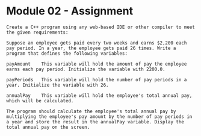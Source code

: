 # Module 02 - Assignment

    Create a C++ program using any web-based IDE or other compiler to meet the given requirements:

    Suppose an employee gets paid every two weeks and earns $2,200 each pay period. In a year, the employee gets paid 26 times. Write a program that defines the following variables:

    payAmount    This variable will hold the amount of pay the employee earns each pay period. Initialize the variable with 2200.0.

    payPeriods   This variable will hold the number of pay periods in a year. Initialize the variable with 26.

    annualPay    This variable will hold the employee's total annual pay, which will be calculated.

    The program should calculate the employee's total annual pay by multiplying the employee's pay amount by the number of pay periods in a year and store the result in the annualPay variable. Display the total annual pay on the screen.
